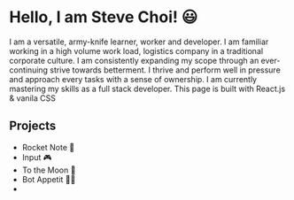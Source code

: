 # Hello, I am Steve Choi! 😃

I am a versatile, army-knife learner, worker and developer. I am familiar working in a high volume work load, logistics company in a traditional corporate culture. I am consistently expanding my scope through an ever-continuing strive towards betterment. I thrive and perform well in pressure and approach every tasks with a sense of ownership. I am currently mastering my skills as a full stack developer. This page is built with React.js & vanila CSS

## Projects
 - Rocket Note 🚀
 - Input 🎮
 - To the Moon 🌙
 - Bot Appetit 🧑‍🍳
 - 
